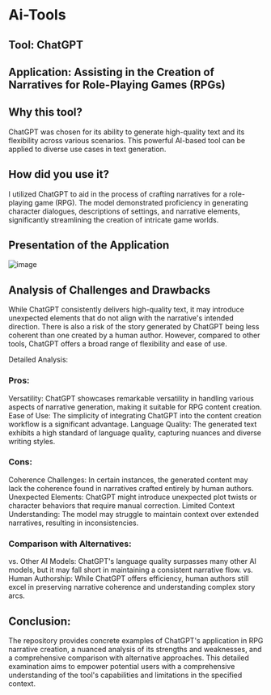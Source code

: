 # Ai-Tools

## Tool: ChatGPT
## Application: Assisting in the Creation of Narratives for Role-Playing Games (RPGs)

## Why this tool?

ChatGPT was chosen for its ability to generate high-quality text and its flexibility across various scenarios. This powerful AI-based tool can be applied to diverse use cases in text generation.

## How did you use it?

I utilized ChatGPT to aid in the process of crafting narratives for a role-playing game (RPG). The model demonstrated proficiency in generating character dialogues, descriptions of settings, and narrative elements, significantly streamlining the creation of intricate game worlds.

## Presentation of the Application

![image](https://github.com/konrad-harezlak/Ai-Tools/assets/146349083/318f6bd1-b53c-4d03-bb22-687e1dabc26e)


## Analysis of Challenges and Drawbacks

While ChatGPT consistently delivers high-quality text, it may introduce unexpected elements that do not align with the narrative's intended direction. There is also a risk of the story generated by ChatGPT being less coherent than one created by a human author. However, compared to other tools, ChatGPT offers a broad range of flexibility and ease of use.

Detailed Analysis:

### Pros:

Versatility: ChatGPT showcases remarkable versatility in handling various aspects of narrative generation, making it suitable for RPG content creation.
Ease of Use: The simplicity of integrating ChatGPT into the content creation workflow is a significant advantage.
Language Quality: The generated text exhibits a high standard of language quality, capturing nuances and diverse writing styles.

### Cons:

Coherence Challenges: In certain instances, the generated content may lack the coherence found in narratives crafted entirely by human authors.
Unexpected Elements: ChatGPT might introduce unexpected plot twists or character behaviors that require manual correction.
Limited Context Understanding: The model may struggle to maintain context over extended narratives, resulting in inconsistencies.

### Comparison with Alternatives:

vs. Other AI Models: ChatGPT's language quality surpasses many other AI models, but it may fall short in maintaining a consistent narrative flow.
vs. Human Authorship: While ChatGPT offers efficiency, human authors still excel in preserving narrative coherence and understanding complex story arcs.

## Conclusion:
The repository provides concrete examples of ChatGPT's application in RPG narrative creation, a nuanced analysis of its strengths and weaknesses, and a comprehensive comparison with alternative approaches. This detailed examination aims to empower potential users with a comprehensive understanding of the tool's capabilities and limitations in the specified context.
